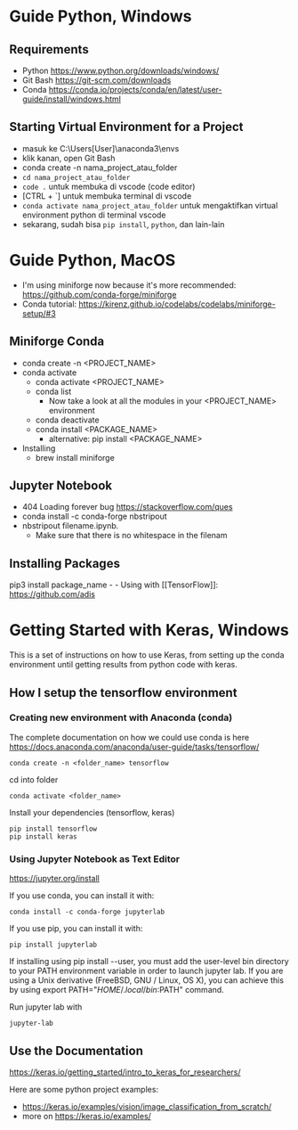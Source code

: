 # Guide Python, Windows

## Requirements

- Python https://www.python.org/downloads/windows/
- Git Bash https://git-scm.com/downloads
- Conda https://conda.io/projects/conda/en/latest/user-guide/install/windows.html

## Starting Virtual Environment for a Project

- masuk ke C:\Users\[User]\anaconda3\envs
- klik kanan, open Git Bash
- conda create -n nama_project_atau_folder
- `cd nama_project_atau_folder`
- `code .` untuk membuka di vscode (code editor)
- [CTRL + `] untuk membuka terminal di vscode
- `conda activate nama_project_atau_folder` untuk mengaktifkan virtual environment python di terminal vscode
- sekarang, sudah bisa `pip install`, `python`, dan lain-lain

# Guide Python, MacOS

- I'm using miniforge now because it's more recommended: https://github.com/conda-forge/miniforge
- Conda tutorial: https://kirenz.github.io/codelabs/codelabs/miniforge-setup/#3
## Miniforge Conda
- conda create -n <PROJECT_NAME>
- conda activate
  - conda activate <PROJECT_NAME>
  - conda list
    - Now take a look at all the modules in your <PROJECT_NAME> environment
  - conda deactivate
  - conda install <PACKAGE_NAME>
    - alternative: pip install <PACKAGE_NAME>
- Installing
  - brew install miniforge
## Jupyter Notebook
  - 404 Loading forever bug https://stackoverflow.com/ques
  - conda install -c conda-forge nbstripout
  - nbstripout filename.ipynb.
    - Make sure that there is no whitespace in the filenam

## Installing Packages
pip3 install package_name
    - - Using with [[TensorFlow]]: https://github.com/adis

# Getting Started with Keras, Windows

This is a set of instructions on how to use Keras, from setting up the conda environment until getting results from python code with keras.

## How I setup the tensorflow environment

### Creating new environment with Anaconda (conda)

The complete documentation on how we could use conda is here https://docs.anaconda.com/anaconda/user-guide/tasks/tensorflow/

```
conda create -n <folder_name> tensorflow
```

cd into folder

```
conda activate <folder_name>
```

Install your dependencies (tensorflow, keras)

```
pip install tensorflow
pip install keras
```

### Using Jupyter Notebook as Text Editor

https://jupyter.org/install

If you use conda, you can install it with:

```
conda install -c conda-forge jupyterlab
```

If you use pip, you can install it with:

```
pip install jupyterlab
```

If installing using pip install --user, you must add the user-level bin directory to your PATH environment variable in order to launch jupyter lab. If you are using a Unix derivative (FreeBSD, GNU / Linux, OS X), you can achieve this by using export PATH="$HOME/.local/bin:$PATH" command.

Run jupyter lab with

```
jupyter-lab
```

## Use the Documentation

https://keras.io/getting_started/intro_to_keras_for_researchers/

Here are some python project examples:

- https://keras.io/examples/vision/image_classification_from_scratch/
- more on https://keras.io/examples/
